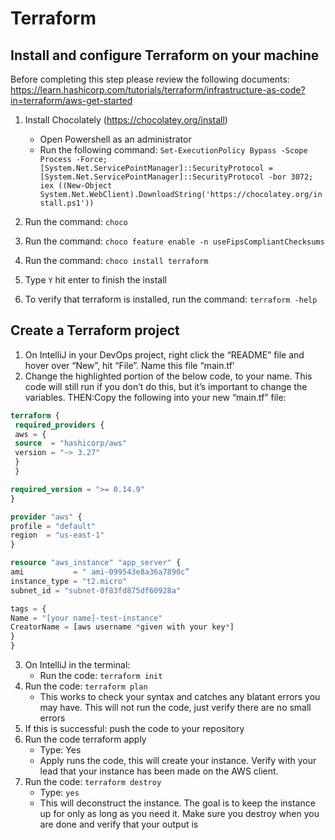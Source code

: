 # Terraform
## Install and configure Terraform on your machine
Before completing this step please review the following documents: https://learn.hashicorp.com/tutorials/terraform/infrastructure-as-code?in=terraform/aws-get-started
1. Install Chocolately (https://chocolatey.org/install)
    + Open Powershell as an administrator
    + Run the following command: `Set-ExecutionPolicy Bypass -Scope Process -Force; [System.Net.ServicePointManager]::SecurityProtocol = [System.Net.ServicePointManager]::SecurityProtocol -bor 3072; iex ((New-Object System.Net.WebClient).DownloadString('https://chocolatey.org/install.ps1'))`

2. Run the command: `choco`
3. Run the command: `choco feature enable -n useFipsCompliantChecksums`

4. Run the command: `choco install terraform`
5. Type `Y` hit enter to finish the install
6. To verify that terraform is installed, run the command: `terraform -help`

## Create a Terraform project
1. On IntelliJ in your DevOps project, right click the “README” file and hover over “New”, hit “File”. Name this file “main.tf’
2. Change the highlighted portion of the below code, to your name. This code will still run if you don’t do this, but it’s important to change the variables. THEN:Copy the following into your new “main.tf” file:
  ```terraform
  terraform {
   required_providers {
   aws = {
   source  = "hashicorp/aws"
   version = "~> 3.27"
   }
   }

required_version = ">= 0.14.9"
}

provider "aws" {
profile = "default"
region  = "us-east-1"
}

resource "aws_instance" "app_server" {
ami           = " ami-099543e8a36a7890c”
instance_type = "t2.micro"
subnet_id = "subnet-0f83fd875df60928a"

tags = {
Name = "[your name]-test-instance"
CreatorName = [aws username *given with your key*]
}
}
````
3. On IntelliJ in the terminal: 
   + Run the code: `terraform init`
4. Run the code: `terraform plan`
   + This works to check your syntax and catches any blatant errors you may have. This will not run the code, just verify there are no small errors
5. If this is successful: push the code to your repository
6. Run the code terraform apply
   + Type: Yes
   + Apply runs the code, this will create your instance. Verify with your lead that your instance has been made on the AWS client.
7. Run the code: `terraform destroy`
   + Type: `yes`
   + This will deconstruct the instance. The goal is to keep the instance up for only as long as you need it. Make sure you destroy when you are done and verify that your output is
